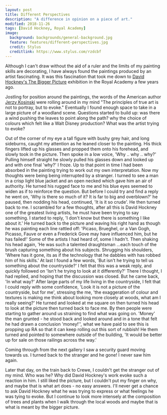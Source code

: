 ```yaml
---
layout: post
title: Different Perspectives
description: "A difference in opinion on a piece of art."
modified: 2018-11-26
tags: [David Hockney, Royal Academy]
image:
  background: backgrounds/general-background.jpg
  feature: features/different-perspectives.jpg
  credit: Stylus
  creditlink: https://www.stylus.com/rzdcbf
---
```


Although I can't draw without the aid of a ruler and the limits of my painting skills are decorating, I have always found the paintings produced by an artist fascinating. It was this fascination that took me down to [David Hockney's The Bigger Picture](https://www.royalacademy.org.uk/exhibition/david-hockney-a-bigger-picture) exhibition in the Royal Academy a few years ago.

Jostling for position around the paintings, the words of the American author [Jerzy Kosinski](http://www.wtamu.edu/~mjacobsen/motto.htm) were rolling around in my mind "The principles of true art is not to portray, but to evoke." Eventually I found enough space to take in a large picture of a woodland scene. Questions started to build up: was there a wind pushing the leaves to point along the path? why the choice of colours which felt like a Walt Disney production?  What was the artist trying to evoke?

Out of the corner of my eye a tall figure with bushy grey hair, and long sideburns, caught my attention as he leaned closer to the painting. His thick fingers lifted up his glasses and propped them onto his forehead, and slowly took in the picture. Then spoke in a low voice, 'Why .. why .. why?' Pulling himself straight he slowly pulled his glasses down and looked up and with one final 'why?' I froze. Up to that point in time I had been absorbed in the painting trying to work out my own interpretation. Now my thoughts were being being interrupted by a stranger. I turned to see a man in a crisp light blue jacket and an open necked which gave him an air of authority. He turned his rugged face to me and his blue eyes seemed to widen as if to reinforce the question. But before I could try and find a reply he went on, 'Why is there so much of it? It is far to big and overblown?' he paused, then nodding his head, continued, 'It is it so crude'. He then turned back to me. I scrambled for a few thoughts, after all this is David Hockney one of the greatest living artists, he must have been trying to say something. I started to reply, 'I don't know but there is something I like about it.' He turned back to the picture and waving his right hand as though he was painting each line rattled off:
'Picaso, Brueghel, or a Van Gogh, Picasso, Fauve or even a Frederick Gove may have influenced him, but he has failed!' Some of the artists I had heard of, some I hadn't. Then shaking his head again, 'He was such a talented draughtsman ...each touch of the brush capturing something about his subjects. Shrugging his shoulders, 'Where has it gone, its as if the technology that he dabbles with has robbed him of his skills.' At last I found a few words, 'But isn't he trying to tell us something about the countryside?' I felt that this was a weak reply, and quickly followed on 'Isn't he trying to look at it differently?'
There I thought, I had replied, and hoping that the discussion was closed. But he came back, 'In what way?' After large parts of my life living in the countryside, I felt that I could reply with some confidence, 'Look it is not a picture of the countryside, but for me', stressing the me, 'the exaggeration of colour and textures is making me think about looking more closely at woods, what am I really seeing?' He turned and looked at me square on then turned his head to look at the picture then turned back to face me. By then people were starting to gather around us straining to find what was going on. 'Money' the man grunted - he stood back and looked around and in a tone that felt he had drawn a conclusion 'money!'', what we have paid to see this is propping up RA so that it can keep rolling out this sort of rubbish! He them turned and pointed to somewhere outside of the building, 'It would be better up for sale on those railings across the way.'

Coming through from the next gallery I saw a security guard moving towards us.  I turned back to the stranger and he gone! I never saw him again.

Later that day, on the train back to Crewe, I couldn't get the stranger out of my mind. Who was he? Why did David Hockney's work evoke such a reaction in him. I still liked the picture, but I couldn't put my finger on why, and maybe that is what art does - no easy answers. I'll never get a chance to ask David Hockney what he was trying to express or what feelings he was tying to evoke.  But I continue to look more intensely at the composition of trees and plants when I walk through the local woods and maybe that is what is meant by the bigger picture.
